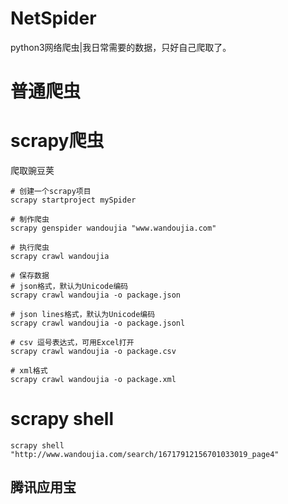 # NetSpider
python3网络爬虫|我日常需要的数据，只好自己爬取了。

# 普通爬虫

# scrapy爬虫

爬取豌豆荚

```
# 创建一个scrapy项目
scrapy startproject mySpider

# 制作爬虫
scrapy genspider wandoujia "www.wandoujia.com"

# 执行爬虫
scrapy crawl wandoujia

# 保存数据
# json格式，默认为Unicode编码
scrapy crawl wandoujia -o package.json

# json lines格式，默认为Unicode编码
scrapy crawl wandoujia -o package.jsonl

# csv 逗号表达式，可用Excel打开
scrapy crawl wandoujia -o package.csv

# xml格式
scrapy crawl wandoujia -o package.xml
```

# scrapy shell

```
scrapy shell "http://www.wandoujia.com/search/16717912156701033019_page4"
```

## 腾讯应用宝
